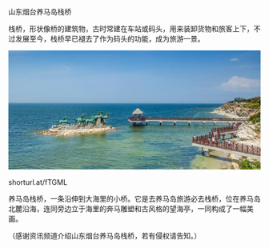 山东烟台养马岛栈桥


栈桥，形状像桥的建筑物，古时常建在车站或码头，用来装卸货物和旅客上下，不过发展至今，栈桥早已褪去了作为码头的功能，成为旅游一景。


![山东烟台养马岛栈桥](https://github.com/ywangnccu/ywang/blob/main/images/HORSE_BREEDING_PIER.jpeg)

shorturl.at/fTGML


养马岛栈桥，一条沿伸到大海里的小桥。它是去养马岛旅游必去栈桥，位在养马岛北麓沿海，连同旁边立于海里的奔马雕塑和古风格的望海亭，一同构成了一幅美画。

（感谢资讯频道介绍山东烟台养马岛栈桥，若有侵权请告知。）
